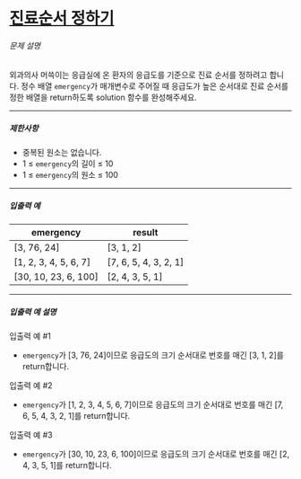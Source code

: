 # [진료순서 정하기](https://school.programmers.co.kr/learn/courses/30/lessons/120835)


###### 문제 설명


외과의사 머쓱이는 응급실에 온 환자의 응급도를 기준으로 진료 순서를 정하려고 합니다. 정수 배열 `emergency`가 매개변수로 주어질 때 응급도가 높은 순서대로 진료 순서를 정한 배열을 return하도록 solution 함수를 완성해주세요.




---


##### 제한사항


* 중복된 원소는 없습니다.
* 1 ≤ `emergency`의 길이 ≤ 10
* 1 ≤ `emergency`의 원소 ≤ 100




---


##### 입출력 예




| emergency | result |
| --- | --- |
| \[3, 76, 24] | \[3, 1, 2] |
| \[1, 2, 3, 4, 5, 6, 7] | \[7, 6, 5, 4, 3, 2, 1] |
| \[30, 10, 23, 6, 100] | \[2, 4, 3, 5, 1] |




---


##### 입출력 예 설명


입출력 예 \#1


* `emergency`가 \[3, 76, 24]이므로 응급도의 크기 순서대로 번호를 매긴 \[3, 1, 2]를 return합니다.


입출력 예 \#2


* `emergency`가 \[1, 2, 3, 4, 5, 6, 7]이므로 응급도의 크기 순서대로 번호를 매긴 \[7, 6, 5, 4, 3, 2, 1]를 return합니다.


입출력 예 \#3


* `emergency`가 \[30, 10, 23, 6, 100]이므로 응급도의 크기 순서대로 번호를 매긴 \[2, 4, 3, 5, 1]를 return합니다.



